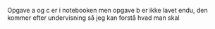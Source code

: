 Opgave a og c er i notebooken men opgave b er ikke lavet endu, den kommer efter undervisning så jeg kan forstå hvad man skal
